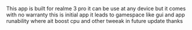 This app is built for realme 3 pro it can be use at any device but it comes with no warranty
this is initial app it leads to gamespace like gui and app runability where ait boost cpu and other tweeak in future update
thanks
